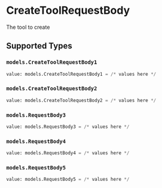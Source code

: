 # CreateToolRequestBody

The tool to create


## Supported Types

### `models.CreateToolRequestBody1`

```python
value: models.CreateToolRequestBody1 = /* values here */
```

### `models.CreateToolRequestBody2`

```python
value: models.CreateToolRequestBody2 = /* values here */
```

### `models.RequestBody3`

```python
value: models.RequestBody3 = /* values here */
```

### `models.RequestBody4`

```python
value: models.RequestBody4 = /* values here */
```

### `models.RequestBody5`

```python
value: models.RequestBody5 = /* values here */
```

